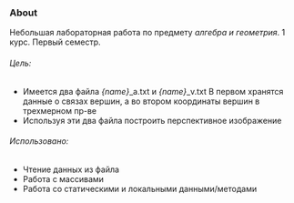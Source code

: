 ### About
Небольшая лабораторная работа по предмету _алгебра и геометрия_.
1 курс. Первый семестр.

###### Цель:
- Имеется два файла _{name}_\_a.txt и _{name}_\_v.txt
В первом хранятся данные о связах вершин, а во втором координаты вершин в трехмерном пр-ве
- Используя эти два файла построить перспективное изображение

###### Использовано:
- Чтение данных из файла
- Работа с массивами
- Работа со статическими и локальными данными/методами
